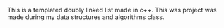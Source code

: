 This is a templated doubly linked list made in c++. This was project was made during my data structures and algorithms class.
